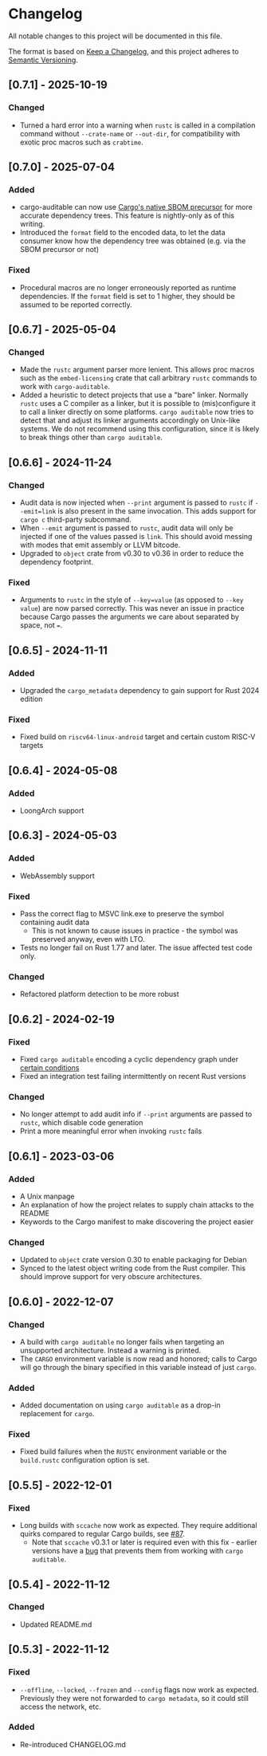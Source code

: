 # Changelog

All notable changes to this project will be documented in this file.

The format is based on [Keep a Changelog](https://keepachangelog.com/en/1.0.0/),
and this project adheres to [Semantic Versioning](https://semver.org/spec/v2.0.0.html).

## [0.7.1] - 2025-10-19

### Changed

 - Turned a hard error into a warning when `rustc` is called in a compilation command without `--crate-name` or `--out-dir`, for compatibility with exotic proc macros such as `crabtime`.

## [0.7.0] - 2025-07-04

### Added

 - cargo-auditable can now use [Cargo's native SBOM precursor](https://doc.rust-lang.org/cargo/reference/unstable.html#sbom) for more accurate dependency trees. This feature is nightly-only as of this writing.
 - Introduced the `format` field to the encoded data, to let the data consumer know how the dependency tree was obtained (e.g. via the SBOM precursor or not)

### Fixed

 - Procedural macros are no longer erroneously reported as runtime dependencies. If the `format` field is set to 1 higher, they should be assumed to be reported correctly.

## [0.6.7] - 2025-05-04

### Changed

 - Made the `rustc` argument parser more lenient. This allows proc macros such as the `embed-licensing` crate that call arbitrary `rustc` commands to work with `cargo-auditable`.
 - Added a heuristic to detect projects that use a "bare" linker. Normally `rustc` uses a C compiler as a linker, but it is possible to (mis)configure it to call a linker directly on some platforms. `cargo auditable` now tries to detect that and adjust its linker arguments accordingly on Unix-like systems. We do not recommend using this configuration, since it is likely to break things other than `cargo auditable`.

## [0.6.6] - 2024-11-24

### Changed

 - Audit data is now injected when `--print` argument is passed to `rustc` if `--emit=link` is also present in the same invocation. This adds support for `cargo c` third-party subcommand.
 - When `--emit` argument is passed to `rustc`, audit data will only be injected if one of the values passed is `link`. This should avoid messing with modes that emit assembly or LLVM bitcode.
 - Upgraded to `object` crate from v0.30 to v0.36 in order to reduce the dependency footprint.

### Fixed

 - Arguments to `rustc` in the style of `--key=value` (as opposed to `--key value`) are now parsed correctly. This was never an issue in practice because Cargo passes the arguments we care about separated by space, not `=`.

## [0.6.5] - 2024-11-11

### Added

 - Upgraded the `cargo_metadata` dependency to gain support for Rust 2024 edition

### Fixed

 - Fixed build on `riscv64-linux-android` target and certain custom RISC-V targets

## [0.6.4] - 2024-05-08

### Added

 - LoongArch support

## [0.6.3] - 2024-05-03

### Added

 - WebAssembly support

### Fixed

 - Pass the correct flag to MSVC link.exe to preserve the symbol containing audit data
   - This is not known to cause issues in practice - the symbol was preserved anyway, even with LTO.
 - Tests no longer fail on Rust 1.77 and later. The issue affected test code only.

### Changed

 - Refactored platform detection to be more robust

## [0.6.2] - 2024-02-19

### Fixed
 - Fixed `cargo auditable` encoding a cyclic dependency graph under [certain conditions](https://github.com/rustsec/rustsec/issues/1043)
 - Fixed an integration test failing intermittently on recent Rust versions

### Changed

 - No longer attempt to add audit info if `--print` arguments are passed to `rustc`, which disable code generation
 - Print a more meaningful error when invoking `rustc` fails

## [0.6.1] - 2023-03-06

### Added
 - A Unix manpage
 - An explanation of how the project relates to supply chain attacks to the README
 - Keywords to the Cargo manifest to make discovering the project easier

### Changed
 - Updated to `object` crate version 0.30 to enable packaging for Debian
 - Synced to the latest object writing code from the Rust compiler. This should improve support for very obscure architectures.

## [0.6.0] - 2022-12-07

### Changed

 - A build with `cargo auditable` no longer fails when targeting an unsupported architecture. Instead a warning is printed.
 - The `CARGO` environment variable is now read and honored; calls to Cargo will go through the binary specified in this variable instead of just `cargo`.

### Added

 - Added documentation on using `cargo auditable` as a drop-in replacement for `cargo`.

### Fixed

- Fixed build failures when the `RUSTC` environment variable or the `build.rustc` configuration option is set.

## [0.5.5] - 2022-12-01

### Fixed

- Long builds with `sccache` now work as expected. They require additional quirks compared to regular Cargo builds, see [#87](https://github.com/rust-secure-code/cargo-auditable/issues/87).
    - Note that `sccache` v0.3.1 or later is required even with this fix - earlier versions have a [bug](https://github.com/mozilla/sccache/issues/1274) that prevents them from working with `cargo auditable`.

## [0.5.4] - 2022-11-12

### Changed

- Updated README.md

## [0.5.3] - 2022-11-12

### Fixed

- `--offline`, `--locked`, `--frozen` and `--config` flags now work as expected. Previously they were not forwarded to `cargo metadata`, so it could still access the network, etc.

### Added 

- Re-introduced CHANGELOG.md
